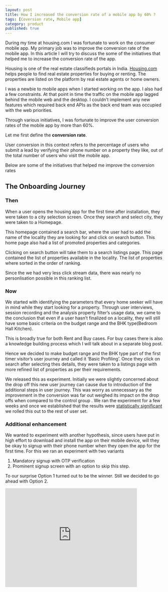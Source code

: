 ```yaml
---
layout: post
title: How I increased the conversion rate of a mobile app by 60% ?
tags: [Coversion rate, Mobile app]
category: product
published: true
---
```


During my time at housing.com I was fortunate to work on the consumer mobile app. My primary job was to improve the conversion rate of the mobile app.  In this article I will try to discuss the some of the initiatives that helped me to increase the conversion rate of the app.

Housing is one of the real estate classifieds portals in India. [Housing.com](http://Housing.com) helps people to find real estate properties for buying or renting. The properties are listed on the platform by real estate agents or home owners. 

I was a newbie to mobile apps when I started working on the app. I also had a few constraints. At that point in time the traffic on the mobile app lagged behind the mobile web and the desktop. I couldn’t implement any new features which required back end APIs as the back end team was occupied with the web priorities. 

Through various initiatives, I was fortunate to improve the user conversion rates of the mobile app by more than 60%.

Let me first define the **conversion rate**. 

User conversion in this context refers to the percentage of users who submit a lead by verifying their phone number on a property they like, out of the total number of users who visit the mobile app. 

Below are some of the initiatives that helped me improve the conversion rates


## The Onboarding Journey 

### Then 

When a user opens the housing app for the first time after installation, they were taken to a city selection screen. Once they search and select city, they were taken to a Homepage. 

This homepage contained a search bar, where the user had to add the name of the locality they are looking for and click on search button. This home page also had a list of promoted properties and categories.  

Clicking on search button will take them to a search listings page. This page contained the list of properties available in the locality. The list of properties where sorted in the order of ranking. 

Since the we had very less click stream data, there was nearly no personlisation possible in this ranking list.

### Now 

We started with identifying the parameters that every home seeker will have in mind while they start looking for a property. Through user interviews, session recording  and the analysis property filter’s usage data, we came to the conclusion that even if a user hasn’t finalized on a locality, they will still have some basic criteria on the budget range and the BHK type(Bedroom Hall Kitchen). 

This is broadly true for both Rent and Buy cases. For buy cases there is also a knowledge building process which I will talk about in a separate blog post. 

Hence we decided to make budget range and the BHK type part of the first timer visitor’s user journey and called it ‘Basic Profiling’.  Once they click on search after selecting thes details, they were taken to a listings page with more refined list of properties as per their requirements. 

We released this as experiment. Initially we were slightly concerned about the drop off this new user journey can cause due to introduction of the additional steps in user journey. This was worry as unnecessary as the improvement in the conversion was far out weighed its impact on the drop offs when compared to the control group . We ran the experiment for a few weeks and once we established that the results were [statistically significant](https://abtestguide.com/calc/)  we rolled this out to the rest of user set.

### Additional enhancement

We wanted to experiment with another hypothesis, since users have put in high effort to download and install the app on their mobile device, will they be okay to signup with their phone number when they open the app for the first time.  For this we ran an experiment with two variants 

1. Mandatory signup with OTP verification 
2. Prominent signup screen with an option to skip this step. 

To our surprise Option 1 turned out to be the winner. Still we decided to go ahead with Option 2.

<iframe width="420" height="315" src="http://www.youtube.com/embed/g5kmohe1Hdc" frameborder="0" > </iframe>
